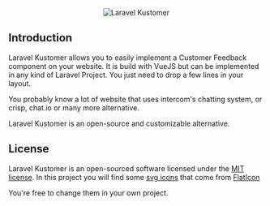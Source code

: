 <p align="center"><img src="http://files.mydnic.be/laravel-kustomer/logo.png" alt="Laravel Kustomer"></p>

## Introduction

Laravel Kustomer allows you to easily implement a Customer Feedback component on your website. It is build with VueJS but can be implemented in any kind of Laravel Project. You just need to drop a few lines in your layout.

You probably know a lot of website that uses intercom's chatting system, or crisp, chat.io or many more alternative.

Laravel Kustomer is an open-source and customizable alternative.

## License

Laravel Kustomer is an open-sourced software licensed under the [MIT license](http://opensource.org/licenses/MIT).
In this project you will find some [svg icons](https://github.com/mydnic/laravel-kustomer/tree/master/public/assets) that come from [FlatIcon](https://www.flaticon.com)

You're free to change them in your own project.

